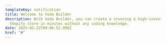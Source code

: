 ```yaml
---
templateKey: notification
title: Welcome to Veda Builder
description: With Veda Builder, you can create a stunning & high-converting
  Shopify store in minutes without any coding knowledge.
date: 2023-02-22T09:06:52.896Z
href: "#"
---
```

